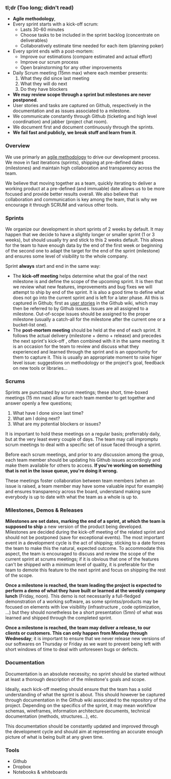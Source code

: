 ### tl;dr (Too long; didn't read)

* **Agile methodology**,
* Every sprint starts with a kick-off scrum:
  * Lasts 30-60 minutes
  * Choose tasks to be included in the sprint backlog (concentrate on deliverables)
  * Collaboratively estimate time needed for each item (planning poker)
* Every sprint ends with a post-mortem:
  * Improve our estimations (compare estimated and actual effort)
  * Improve our scrum process
  * Open brainstorming for any other improvements
* Daily Scrum meeting (15mn max) where each member presents:
  1) What they did since last meeting
  2) What they will do next
  3) Do they have blockers
* **We may review scope through a sprint but milestones are never postponed**.
* User stories and tasks are captured on Github, respectively in the documentation and as issues associated to a milestone.
* We communicate constantly through Github (ticketing and high level coordination) and jabber (project chat room).
* We document first and document continuously through the sprints.
* **We fail fast and publicly, we break stuff and learn from it**.

### Overview

We use primarly an [agile methodology](http://en.wikipedia.org/wiki/Agile_software_development) to drive our development process. We move in fast iterations (sprints), shipping at pre-defined dates (milestones) and maintain high collaboration and transparency across the team.

We believe that moving together as a team, quickly iterating to deliver a working product at a pre-defined (and immuable) date allows us to be more focused and provide better results overall. We also believe that collaboration and communication is key among the team, that is why we encourage it through SCRUM and various other tools.

### Sprints

We organize our development in short sprints of 2 weeks by default. It may happen that we decide to have a slightly longer or smaller sprint (1 or 3 weeks), but should usually try and stick to this 2 weeks default. This allows for the team to have enough data by the end of the first week or beginning of the second one to adapt the target for the end of the sprint (milestone) and ensures some level of visibility to the whole company.

Sprint **always** start and end in the same way:

* The **kick-off meeting** helps determine what the goal of the next milestone is and define the scope of the upcoming sprint. It is then that we review what new features, improvements and bug fixes we will attempt to ship by end of the sprint. It is also a good time to define what does not go into the current sprint and is left for a later phase. All this is captured in Github; first as [user stories](http://en.wikipedia.org/wiki/User_story) in the Github wiki, which may then be referred to by Github issues. Issues are all assigned to a milestone. Out-of-scope issues should be assigned to the proper milestone (usually a catch-all for the milestone after the current one or a bucket-list one).
* The **post-mortem meeting** should be held at the end of each sprint. It follows the actual delivery (milestone + demo + release) and precedes the next sprint's kick-off , often combined with it in the same meeting. It is an occasion for the team to review and discuss what they experienced and learned through the sprint and is an opportunity for them to capture it. This is usually an appropriate moment to raise higer level issue: suggestions on methodology or the project's goal, feedback on new tools or libraries...

### Scrums

Sprints are punctuated by scrum meetings; these short, time-boxed meetings (15 mn max) allow for each team member to get together and answer openly a few questions;

1. What have I done since last time?
2. What am I doing next?
3. What are my potential blockers or issues?

It is important to hold these meetings on a regular basis; preferrably daily, but at the very least every couple of days. The team may call impromptu scrum meetings to deal with a specific set of issue faced through a sprint.

Before each scrum meetings, and prior to any discussion among the group, each team member should be updating his Github issues accordingly and make them available for others to access. **If you're working on something that is not in the issue queue, you're doing it wrong.**

These meetings foster collaboration between team members (when an issue is raised, a team member may have some valuable input for example) and ensures transparency across the board, understand making sure everybody is up to date with what the team as a whole is up to.

### Milestones, Demos & Releases

**Milestones are set dates, marking the end of a sprint, at which the team is supposed to ship** a new version of the product being developed. Milestones are decided during the kick-off meeting of the related sprint and should not be postponed (save for exceptional events). The most important event in a development cycle is the act of shipping; sticking to a date forces the team to make this the natural, expected outcome. To accommodate this aspect, the team is encouraged to discuss and review the scope of the current sprint at scrums meetings; if it is obvious that one of the features can't be shipped with a minimum level of quality, it is preferable for the team to demote this feature to the next sprint and focus on shipping the rest of the scope.

**Once a milestone is reached, the team leading the project is expected to perform a demo of what they have built or learned at the weekly company lunch** (Friday, noon). This demo is not necessarily a full-fledged demonstration of a working software, as some sprintss/products may be focused on elements with low visibility (infrastructure , code optimization, ...) but they should nonetheless be a short presentation (5mn) of what was learned and shipped through the completed sprint.

**Once a milestone is reached, the team may deliver a release, to our clients or customers. This can only happen from Monday through Wednesday**; it is important to ensure that we never release new versions of our softwares on Thursday or Friday as we want to prevent being left with short windows of time to deal with unforeseen bugs or defects.

### Documentation

Documentation is an absolute necessity; no sprint should be started without at least a thorough description of the milestone's goals and scope.

Ideally, each kick-off meeting should ensure that the team has a solid understanding of what the sprint is about. This should however be captured through documentation in the Github wiki associated to the repository of the project. Depending on the specifics of the sprint, it may mean workflow schemas, wireframes, information architecture documents, technical documentation (methods, structures...), etc.

This documentation should be constantly updated and improved through the development cycle and should aim at representing an accurate enough picture of what is being built at any given time.

### Tools

* Github
* Dropbox
* Notebooks & whiteboards